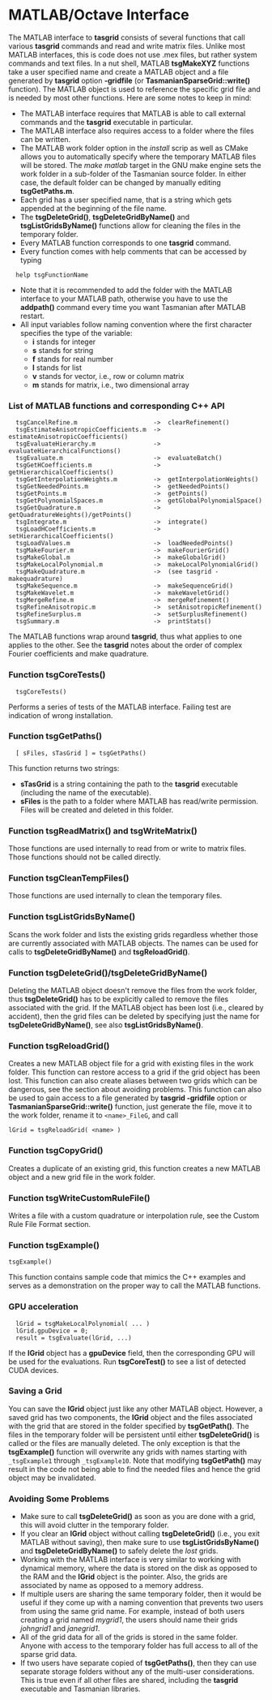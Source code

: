 # MATLAB/Octave Interface

The MATLAB interface to **tasgrid** consists of several functions that call various **tasgrid** commands and read and write matrix files. Unlike most MATLAB interfaces, this is code does not use .mex files, but rather system commands and text files. In a nut shell, MATLAB **tsgMakeXYZ** functions take a user specified name and create a MATLAB object and a file generated by **tasgrid** option **-gridfile** (or **TasmanianSparseGrid::write()** function). The MATLAB object is used to reference the specific grid file and is needed by most other functions. Here are some notes to keep in mind:

* The MATLAB interface requires that MATLAB is able to call external commands and the **tasgrid** executable in particular.
* The MATLAB interface also requires access to a folder where the files can be written.
* The MATLAB work folder option in the *install* scrip as well as CMake allows you to automatically specify where the temporary MATLAB files will be stored. The *make matlab* target in the GNU make engine sets the work folder in a sub-folder of the Tasmanian source folder. In either case, the default folder can be changed by manually editing **tsgGetPaths.m**.
* Each grid has a user specified name, that is a string which gets appended at the beginning of the file name.
* The **tsgDeleteGrid()**, **tsgDeleteGridByName()** and **tsgListGridsByName()** functions allow for cleaning the files in the temporary folder.
* Every MATLAB function corresponds to one **tasgrid** command.
* Every function comes with help comments that can be accessed by typing
```
  help tsgFunctionName
```
* Note that it is recommended to add the folder with the MATLAB interface to your MATLAB path, otherwise you have to use the **addpath()** command every time you want Tasmanian after MATLAB restart.
* All input variables follow naming convention where the first character specifies the type of the variable:
    * **i** stands for integer
    * **s** stands for string
    * **f** stands for real number
    * **l** stands for list
    * **v** stands for vector, i.e., row or column matrix
    * **m** stands for matrix, i.e., two dimensional array


### List of MATLAB functions and corresponding C++ API

```
  tsgCancelRefine.m                     ->  clearRefinement()
  tsgEstimateAnisotropicCoefficients.m  ->  estimateAnisotropicCoefficients()
  tsgEvaluateHierarchy.m                ->  evaluateHierarchicalFunctions()
  tsgEvaluate.m                         ->  evaluateBatch()
  tsgGetHCoefficients.m                 ->  getHierarchicalCoefficients()
  tsgGetInterpolationWeights.m          ->  getInterpolationWeights()
  tsgGetNeededPoints.m                  ->  getNeededPoints()
  tsgGetPoints.m                        ->  getPoints()
  tsgGetPolynomialSpaces.m              ->  getGlobalPolynomialSpace()
  tsgGetQuadrature.m                    ->  getQuadratureWeights()/getPoints()
  tsgIntegrate.m                        ->  integrate()
  tsgLoadHCoefficients.m                ->  setHierarchicalCoefficients()
  tsgLoadValues.m                       ->  loadNeededPoints()
  tsgMakeFourier.m                      ->  makeFourierGrid()
  tsgMakeGlobal.m                       ->  makeGlobalGrid()
  tsgMakeLocalPolynomial.m              ->  makeLocalPolynomialGrid()
  tsgMakeQuadrature.m                   ->  (see tasgrid -makequadrature)
  tsgMakeSequence.m                     ->  makeSequenceGrid()
  tsgMakeWavelet.m                      ->  makeWaveletGrid()
  tsgMergeRefine.m                      ->  mergeRefinement()
  tsgRefineAnisotropic.m                ->  setAnisotropicRefinement()
  tsgRefineSurplus.m                    ->  setSurplusRefinement()
  tsgSummary.m                          ->  printStats()
```

The MATLAB functions wrap around **tasgrid**, thus what applies to one applies to the other. See the **tasgrid** notes about the order of complex Fourier coefficients and make quadrature.


### Function tsgCoreTests()

```
  tsgCoreTests()
```

Performs a series of tests of the MATLAB interface. Failing test are indication of wrong installation.


### Function tsgGetPaths()

```
  [ sFiles, sTasGrid ] = tsgGetPaths()
```

This function returns two strings:

* **sTasGrid** is a string containing the path to the **tasgrid** executable (including the name of the executable).
* **sFiles** is the path to a folder where MATLAB has read/write permission. Files will be created and deleted in this folder.


### Function tsgReadMatrix() and tsgWriteMatrix()

Those functions are used internally to read from or write to matrix files. Those functions should not be called directly.

### Function tsgCleanTempFiles()

Those functions are used internally to clean the temporary files.

### Function tsgListGridsByName()

Scans the work folder and lists the existing grids regardless whether those are currently associated with MATLAB objects. The names can be used for calls to **tsgDeleteGridByName()** and **tsgReloadGrid()**.

### Function tsgDeleteGrid()/tsgDeleteGridByName()

Deleting the MATLAB object doesn't remove the files from the work folder, thus **tsgDeleteGrid()** has to be explicitly called to remove the files associated with the grid. If the MATLAB object has been lost (i.e., cleared by accident), then the grid files can be deleted by specifying just the name for **tsgDeleteGridByName()**, see also **tsgListGridsByName()**.

### Function tsgReloadGrid()

Creates a new MATLAB object file for a grid with existing files in the work folder. This function can restore access to a grid if the grid object has been lost. This function can also create aliases between two grids which can be dangerous, see the section about avoiding problems. This function can also be used to gain access to a file generated by **tasgrid -gridfile** option or **TasmanianSparseGrid::write()** function, just generate the file, move it to the work folder, rename it to `<name>_FileG`, and call
```
lGrid = tsgReloadGrid( <name> )
```

### Function tsgCopyGrid()

Creates a duplicate of an existing grid, this function creates a new MATLAB object and a new grid file in the work folder.

### Function tsgWriteCustomRuleFile()

Writes a file with a custom quadrature or interpolation rule, see the Custom Rule File Format section.


### Function tsgExample()

```
tsgExample()
```

This function contains sample code that mimics the C++ examples and serves as a demonstration on the proper way to call the MATLAB functions.


### GPU acceleration

```
  lGrid = tsgMakeLocalPolynomial( ... )
  lGrid.gpuDevice = 0;
  result = tsgEvaluate(lGrid, ...)
```

If the **lGrid** object has a **gpuDevice** field, then the corresponding GPU will be used for the evaluations. Run **tsgCoreTest()** to see a list of detected CUDA devices.


### Saving a Grid

You can save the **lGrid** object just like any other MATLAB object. However, a saved grid has two components, the **lGrid** object and the files associated with the grid that are stored in the folder specified by **tsgGetPath()**. The files in the temporary folder will be persistent until either **tsgDeleteGrid()** is called or the files are manually deleted. The only exception is that the **tsgExample()** function will overwrite any grids with names starting with `_tsgExample1` through `_tsgExample10`. Note that modifying **tsgGetPath()** may result in the code not being able to find the needed files and hence the grid object may be invalidated.

### Avoiding Some Problems

* Make sure to call **tsgDeleteGrid()** as soon as you are done with a grid, this will avoid clutter in the temporary folder.
* If you clear an **lGrid** object without calling **tsgDeleteGrid()** (i.e., you exit MATLAB without saving), then make sure to use **tsgListGridsByName()** and **tsgDeleteGridByName()** to safely delete the *lost* grids.
* Working with the MATLAB interface is very similar to working with dynamical memory, where the data is stored on the disk as opposed to the RAM and the **lGrid** object is the pointer. Also, the grids are associated by name as opposed to a memory address.
* If multiple users are sharing the same temporary folder, then it would be useful if they come up with a naming convention that prevents two users from using the same grid name. For example, instead of both users creating a grid named *mygrid1*, the users should name their grids *johngrid1* and *janegrid1*.
* All of the grid data for all of the grids is stored in the same folder. Anyone with access to the temporary folder has full access to all of the sparse grid data.
* If two users have separate copied of **tsgGetPaths()**, then they can use separate storage folders without any of the multi-user considerations. This is true even if all other files are shared, including the **tasgrid** executable and Tasmanian libraries.
